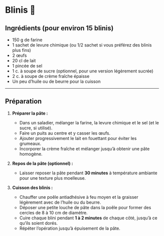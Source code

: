 # Blinis 🥞

## Ingrédients (pour environ 15 blinis)  

- 150 g de farine  
- 1 sachet de levure chimique (ou 1/2 sachet si vous préférez des blinis plus fins)  
- 2 œufs  
- 20 cl de lait  
- 1 pincée de sel  
- 1 c. à soupe de sucre (optionnel, pour une version légèrement sucrée)  
- 2 c. à soupe de crème fraîche épaisse  
- Un peu d’huile ou de beurre pour la cuisson  

---

## Préparation  

1. **Préparer la pâte :**  
   - Dans un saladier, mélanger la farine, la levure chimique et le sel (et le sucre, si utilisé).  
   - Faire un puits au centre et y casser les œufs.  
   - Ajouter progressivement le lait en fouettant pour éviter les grumeaux.  
   - Incorporer la crème fraîche et mélanger jusqu’à obtenir une pâte homogène.  

2. **Repos de la pâte (optionnel) :**  
   - Laisser reposer la pâte pendant **30 minutes** à température ambiante pour une texture plus moelleuse.  

3. **Cuisson des blinis :**  
   - Chauffer une poêle antiadhésive à feu moyen et la graisser légèrement avec de l’huile ou du beurre.  
   - Déposer une petite louche de pâte dans la poêle pour former des cercles de 8 à 10 cm de diamètre.  
   - Cuire chaque blini pendant **1 à 2 minutes** de chaque côté, jusqu’à ce qu’ils soient dorés.  
   - Répéter l’opération jusqu’à épuisement de la pâte.  

